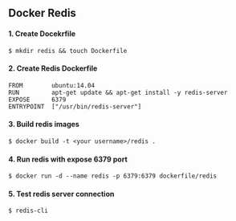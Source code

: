 Docker Redis
--

#### 1. Create Docekrfile

```
$ mkdir redis && touch Dockerfile
```

#### 2. Create Redis Dockerfile

```
FROM        ubuntu:14.04
RUN         apt-get update && apt-get install -y redis-server
EXPOSE      6379
ENTRYPOINT  ["/usr/bin/redis-server"]
```

#### 3. Build redis images

```
$ docker build -t <your username>/redis .
```

#### 4. Run redis with expose 6379 port

```
$ docker run -d --name redis -p 6379:6379 dockerfile/redis
```

#### 5. Test redis server connection

```
$ redis-cli
```